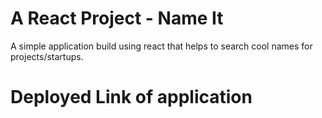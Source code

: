 # A React Project - Name It

A simple application build using react that helps to search cool names for projects/startups.

# Deployed Link of application


